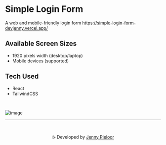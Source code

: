 # Simple Login Form
A web and mobile-friendly login form https://simple-login-form-devjenny.vercel.app/

## Available Screen Sizes
- 1920 pixels width (desktop/laptop)
- Mobile devices (supported)

## Tech Used
- React
- TailwindCSS

<br>

![image](https://github.com/devJennyy/simple-login-form/assets/135243946/7b13710e-c130-4a63-93ba-b78beb61cb0f)



***

<br>
<p align="center">☕ Developed by <a href="https://linktree-jenny.vercel.app/">Jenny Pieloor</a></p>
